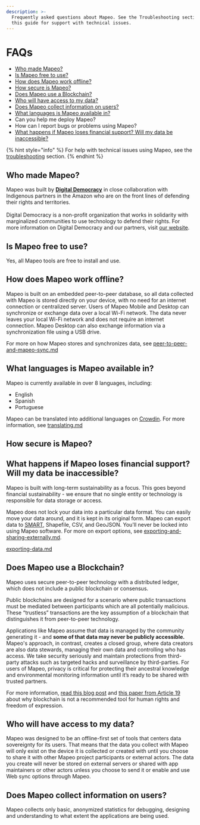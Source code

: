 ```yaml
---
description: >-
  Frequently asked questions about Mapeo. See the Troubleshooting section of
  this guide for support with technical issues.
---
```


# FAQs

* [Who made Mapeo?](faqs.md#who-made-mapeo)
* [Is Mapeo free to use?](faqs.md#is-mapeo-free-to-use)
* [How does Mapeo work offline?](faqs.md#how-does-mapeo-work-offline)
* [How secure is Mapeo?](faqs.md#how-secure-is-mapeo)
* [Does Mapeo use a Blockchain?](faqs.md#does-mapeo-use-a-blockchain)
* [Who will have access to my data?](faqs.md#who-will-have-access-to-my-data)
* [Does Mapeo collect information on users?](faqs.md#does-mapeo-collect-information-on-users)
* [What languages is Mapeo available in?](faqs.md#what-languages-is-mapeo-available-in)
* Can you help me deploy Mapeo?
* How can I report bugs or problems using Mapeo?
* [What happens if Mapeo loses financial support? Will my data be inaccessible?](faqs.md#what-happens-if-mapeo-loses-financial-support-will-my-data-be-inaccessible)

{% hint style="info" %}
For help with technical issues using Mapeo, see the [troubleshooting](../complete-reference-guide/troubleshooting/ "mention") section.
{% endhint %}

## Who made Mapeo?

Mapeo was built by [**Digital Democracy**](https://www.digital-democracy.org) in close collaboration with Indigenous partners in the Amazon who are on the front lines of defending their rights and territories.\
\
Digital Democracy is a non-profit organization that works in solidarity with marginalized communities to use technology to defend their rights. For more information on Digital Democracy and our partners, visit [our website](https://www.digital-democracy.org).

## Is Mapeo free to use?

Yes, all Mapeo tools are free to install and use.

## How does Mapeo work offline?

Mapeo is built on an embedded peer-to-peer database, so all data collected with Mapeo is stored directly on your device, with no need for an internet connection or centralized server. Users of Mapeo Mobile and Desktop can synchronize or exchange data over a local Wi-Fi network. The data never leaves your local Wi-Fi network and does not require an internet connection. Mapeo Desktop can also exchange information via a synchronization file using a USB drive.

For more on how Mapeo stores and synchronizes data, see [peer-to-peer-and-mapeo-sync.md](about-mapeo/peer-to-peer-and-mapeo-sync.md "mention")

## What languages is Mapeo available in?

Mapeo is currently available in over 8 languages, including:

* English
* Spanish
* Portuguese

Mapeo can be translated into additional languages on [Crowdin](https://crowdin.com). For more information, see [translating.md](../complete-reference-guide/customization-options/translating.md "mention")

## How secure is Mapeo?

## What happens if Mapeo loses financial support? **Will my data be inaccessible?** <a href="#what-happens-if-mapeo-loses-financial-support-will-my-data-be-inaccessible" id="what-happens-if-mapeo-loses-financial-support-will-my-data-be-inaccessible"></a>

Mapeo is built with long-term sustainability as a focus. This goes beyond financial sustainability - we ensure that no single entity or technology is responsible for data storage or access.

Mapeo does not lock your data into a particular data format. You can easily move your data around, and it is kept in its original form. Mapeo can export data to [SMART](http://smartconservationtools.org/download/), Shapefile, CSV, and GeoJSON. You'll never be locked into using Mapeo software. For more on export options, see [exporting-and-sharing-externally.md](../complete-reference-guide/mapeo-desktop-use/using-mapeo-desktop-to-manage-mapeo-mobile-data/exporting-and-sharing-externally.md "mention").

[exporting-data.md](../complete-reference-guide/mapeo-desktop-use/using-mapeo-desktop-to-create-territory-information/exporting-data.md "mention")

## Does Mapeo use a Blockchain? <a href="#does-mapeo-use-a-blockchain" id="does-mapeo-use-a-blockchain"></a>

Mapeo uses secure peer-to-peer technology with a distributed ledger, which does not include a public blockchain or consensus.

Public blockchains are designed for a scenario where public transactions must be mediated between participants which are all potentially malicious. These “trustless” transactions are the key assumption of a blockchain that distinguishes it from peer-to-peer technology.

Applications like Mapeo assume that data is managed by the community generating it - and **some of that data may never be publicly accessible.** Mapeo's approach, in contrast, creates a closed group, where data creators are also data stewards, managing their own data and controlling who has access. We take security seriously and maintain protections from third-party attacks such as targeted hacks and surveillance by third-parties. For users of Mapeo, privacy is critical for protecting their ancestral knowledge and environmental monitoring information until it’s ready to be shared with trusted partners.

For more information, [read this blog post](https://wp.digital-democracy.org/cooperative-ownership-of-data-without-blockchain/) and [this paper from Article 19](https://www.article19.org/resources/blockchain-technology-alone-cannot-protect-freedom-of-expression) about why blockchain is not a recommended tool for human rights and freedom of expression.

## Who will have access to my data?

Mapeo was designed to be an offline-first set of tools that centers data sovereignty for its users. That means that the data you collect with Mapeo will only exist on the device it is collected or created with until you choose to share it with other Mapeo project participants or external actors. The data you create will never be stored on external servers or shared with app maintainers or other actors unless you choose to send it or enable and use Web sync options through Mapeo.&#x20;

## Does Mapeo collect information on users?

Mapeo collects only basic, anonymized statistics for debugging, designing and understanding to what extent the applications are being used.












